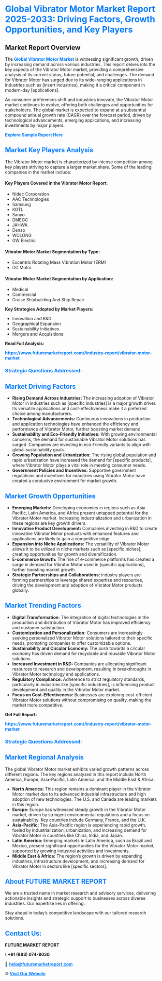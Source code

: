 <h1 style="color: #007BFF;">Global Vibrator Motor Market Report 2025-2033: Driving Factors, Growth Opportunities, and Key Players</h1>

<section id="overview">
<h2>Market Report Overview</h2>
<p>The <a href="https://www.futuremarketreport.com//industry-report/vibrator-motor-market" style="color: #007BFF; text-decoration: none;"><strong>Global Vibrator Motor Market</strong></a> is witnessing significant growth, driven by increasing demand across various industries. This report delves into the key aspects of the Vibrator Motor market, providing a comprehensive analysis of its current status, future potential, and challenges. The demand for Vibrator Motor has surged due to its wide-ranging applications in industries such as [insert industries], making it a critical component in modern-day [applications].</p>
<p>As consumer preferences shift and industries innovate, the Vibrator Motor market continues to evolve, offering both challenges and opportunities for stakeholders. The global market is expected to expand at a substantial compound annual growth rate (CAGR) over the forecast period, driven by technological advancements, emerging applications, and increasing investments by major players.</p>
</section>

<section id="overview">
<p><a href="https://www.futuremarketreport.com//request-sample/reportId=92685" style="color: #007BFF; text-decoration: none;"><strong>Explore Sample Report Here</strong></a></p>
</section>

<section id="key-players">
<h2 style="color: #007BFF;">Market Key Players Analysis</h2>
<p>The Vibrator Motor market is characterized by intense competition among key players striving to capture a larger market share. Some of the leading companies in the market include:</p>
<h4>Key Players Covered in the Vibrator Motor Report:</h4>
<ul><li>Nidec Corporation</li><li>AAC Technologies</li><li>Samsung</li><li>KOTL</li><li>Sanyo</li><li>DMEGC</li><li>JAHWA</li><li>Denso</li><li>WOLONG</li><li>GW Electric</li></ul>
<h4>Vibrator Motor Market Segmentation by Type:</h4>
<ul><li>Eccentric Rotating Mass Vibration Motor (ERM)</li><li>DC Motor</li></ul>

<h4>Vibrator Motor Market Segmentation by Application:</h4>
<ul><li>Medical</li><li>Commercial</li><li>Cruise Shipbuilding And Ship Repair</li></ul>
<p><strong>Key Strategies Adopted by Market Players:</strong></p>
<ul>
<li>Innovation and R&D</li>
<li>Geographical Expansion</li>
<li>Sustainability Initiatives</li>
<li>Mergers and Acquisitions</li>
</ul>
</section>

<section>
<p><strong>Read Full Analysis: </strong></p><a href="https://www.futuremarketreport.com//industry-report/vibrator-motor-market" style="color: #007BFF; text-decoration: none;"><strong>https://www.futuremarketreport.com//industry-report/vibrator-motor-market</strong></a>
<h3 style="color: #007BFF;">Strategic Questions Addressed:</h3>
</section>

<section id="driving-factors">
<h2 style="color: #007BFF;">Market Driving Factors</h2>
<ul>
<li><strong>Rising Demand Across Industries:</strong> The increasing adoption of Vibrator Motor in industries such as [specific industries] is a major growth driver. Its versatile applications and cost-effectiveness make it a preferred choice among manufacturers.</li>
<li><strong>Technological Advancements:</strong> Continuous innovations in production and application technologies have enhanced the efficiency and performance of Vibrator Motor, further boosting market demand.</li>
<li><strong>Sustainability and Eco-Friendly Initiatives:</strong> With growing environmental concerns, the demand for sustainable Vibrator Motor solutions has surged. Companies are investing in eco-friendly variants to align with global sustainability goals.</li>
<li><strong>Growing Population and Urbanization:</strong> The rising global population and rapid urbanization have increased the demand for [specific products], where Vibrator Motor plays a vital role in meeting consumer needs.</li>
<li><strong>Government Policies and Incentives:</strong> Supportive government regulations and incentives for industries using Vibrator Motor have created a conducive environment for market growth.</li>
</ul>
</section>

<section id="growth-opportunities">
<h2 style="color: #007BFF;">Market Growth Opportunities</h2>
<ul>
<li><strong>Emerging Markets:</strong> Developing economies in regions such as Asia-Pacific, Latin America, and Africa present untapped potential for the Vibrator Motor market. Increasing industrialization and urbanization in these regions are key growth drivers.</li>
<li><strong>Innovative Product Development:</strong> Companies investing in R&D to create innovative Vibrator Motor products with enhanced features and applications are likely to gain a competitive edge.</li>
<li><strong>Expansion into Niche Applications:</strong> The versatility of Vibrator Motor allows it to be utilized in niche markets such as [specific niches], creating opportunities for growth and diversification.</li>
<li><strong>E-commerce Growth:</strong> The rise of e-commerce platforms has created a surge in demand for Vibrator Motor used in [specific applications], further boosting market growth.</li>
<li><strong>Strategic Partnerships and Collaborations:</strong> Industry players are forming partnerships to leverage shared expertise and resources, driving the development and adoption of Vibrator Motor products globally.</li>
</ul>
</section>

<section id="trending-factors">
<h2 style="color: #007BFF;">Market Trending Factors</h2>
<ul>
<li><strong>Digital Transformation:</strong> The integration of digital technologies in the production and distribution of Vibrator Motor has improved efficiency and customer satisfaction.</li>
<li><strong>Customization and Personalization:</strong> Consumers are increasingly seeking personalized Vibrator Motor solutions tailored to their specific needs, prompting companies to offer customizable options.</li>
<li><strong>Sustainability and Circular Economy:</strong> The push towards a circular economy has driven demand for recyclable and reusable Vibrator Motor solutions.</li>
<li><strong>Increased Investment in R&D:</strong> Companies are allocating significant resources to research and development, resulting in breakthroughs in Vibrator Motor technology and applications.</li>
<li><strong>Regulatory Compliance:</strong> Adherence to strict regulatory standards, particularly in industries like [specific industries], is influencing product development and quality in the Vibrator Motor market.</li>
<li><strong>Focus on Cost-Effectiveness:</strong> Businesses are exploring cost-efficient Vibrator Motor solutions without compromising on quality, making the market more competitive.</li>
</ul>
</section>

<section>
<p><strong>Get Full Report: </strong></p><a href="https://www.futuremarketreport.com//industry-report/vibrator-motor-market" style="color: #007BFF; text-decoration: none;"><strong>https://www.futuremarketreport.com//industry-report/vibrator-motor-market</strong></a>
<h3 style="color: #007BFF;">Strategic Questions Addressed:</h3>
</section>


<section id="regional-analysis">
<h2 style="color: #007BFF;">Market Regional Analysis</h2>
<p>The global Vibrator Motor market exhibits varied growth patterns across different regions. The key regions analyzed in this report include North America, Europe, Asia-Pacific, Latin America, and the Middle East & Africa:</p>
<ul>
<li><strong>North America:</strong> This region remains a dominant player in the Vibrator Motor market due to its advanced industrial infrastructure and high adoption of new technologies. The U.S. and Canada are leading markets in this region.</li>
<li><strong>Europe:</strong> Europe has witnessed steady growth in the Vibrator Motor market, driven by stringent environmental regulations and a focus on sustainability. Key countries include Germany, France, and the U.K.</li>
<li><strong>Asia-Pacific:</strong> The Asia-Pacific region is experiencing rapid growth, fueled by industrialization, urbanization, and increasing demand for Vibrator Motor in countries like China, India, and Japan.</li>
<li><strong>Latin America:</strong> Emerging markets in Latin America, such as Brazil and Mexico, present significant opportunities for the Vibrator Motor market, supported by growing industrial activities and investments.</li>
<li><strong>Middle East & Africa:</strong> The region’s growth is driven by expanding industries, infrastructure development, and increasing demand for Vibrator Motor in sectors like [specific sectors].</li>
</ul>
</section>

<footer>
<h2 style="color: #007BFF;">About FUTURE MARKET REPORT</h2>
<p>We are a trusted name in market research and advisory services, delivering actionable insights and strategic support to businesses across diverse industries. Our expertise lies in offering:</p>

<p>Stay ahead in today’s competitive landscape with our tailored research solutions.</p>

<h2 style="color: #007BFF;">Contact Us:</h2>
<p><strong>FUTURE MARKET REPORT</strong></p>
<p>📞 <strong>+91 (883) 074-8030</strong></p>
<p>📧 <strong><a href="mailto:help@futuremarketreport.com" style="color: #007BFF;">help@futuremarketreport.com</a></strong></p>
<p>🌐 <strong><a href="https://www.futuremarketreport.com/" style="color: #007BFF;">Visit Our Website</a></strong></p>
</footer>